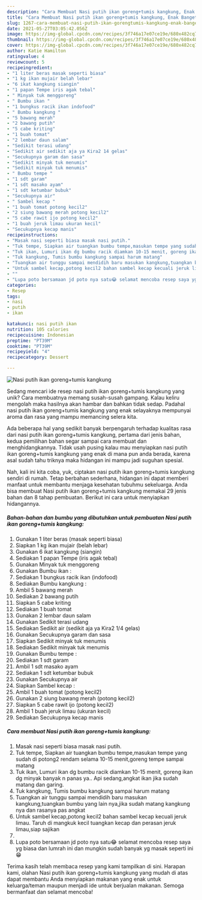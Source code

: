 ```yaml
---
description: "Cara Membuat Nasi putih ikan goreng+tumis kangkung, Enak Banget"
title: "Cara Membuat Nasi putih ikan goreng+tumis kangkung, Enak Banget"
slug: 1267-cara-membuat-nasi-putih-ikan-gorengtumis-kangkung-enak-banget
date: 2021-05-27T03:05:42.056Z
image: https://img-global.cpcdn.com/recipes/3f746a17e07ce19e/680x482cq70/nasi-putih-ikan-gorengtumis-kangkung-foto-resep-utama.jpg
thumbnail: https://img-global.cpcdn.com/recipes/3f746a17e07ce19e/680x482cq70/nasi-putih-ikan-gorengtumis-kangkung-foto-resep-utama.jpg
cover: https://img-global.cpcdn.com/recipes/3f746a17e07ce19e/680x482cq70/nasi-putih-ikan-gorengtumis-kangkung-foto-resep-utama.jpg
author: Katie Hamilton
ratingvalue: 4
reviewcount: 5
recipeingredient:
- "1 liter beras masak seperti biasa"
- "1 kg ikan mujair belah lebar"
- "6 ikat kangkung siangin"
- "1 papan Tempe iris agak tebal"
- " Minyak tuk menggoreng"
- " Bumbu ikan "
- "1 bungkus racik ikan indofood"
- " Bumbu kangkung "
- "5 bawang merah"
- "2 bawang putih"
- "5 cabe kriting"
- "1 buah tomat"
- "2 lembar daun salam"
- "Sedikit terasi udang"
- "Sedikit air sedikit aja ya Kira2 14 gelas"
- "Secukupnya garam dan sasa"
- "Sedikit minyak tuk menumis"
- "Sedikit minyak tuk menumis"
- " Bumbu tempe "
- "1 sdt garam"
- "1 sdt masako ayam"
- "1 sdt ketumbar bubuk"
- "Secukupnya air"
- " Sambel kecap "
- "1 buah tomat potong kecil2"
- "2 siung bawang merah potong kecil2"
- "5 cabe rawit ijo potong kecil2"
- "1 buah jeruk limau ukuran kecil"
- "Secukupnya kecap manis"
recipeinstructions:
- "Masak nasi seperti biasa masak nasi putih."
- "Tuk tempe, Siapkan air tuangkan bumbu tempe,masukan tempe yang sudah di potong2 rendam selama 10-15 menit,goreng tempe sampai matang"
- "Tuk ikan, Lumuri ikan dg bumbu racik diamkan 10-15 menit, goreng ikan dg minyak banyak n panas ya.. Api sedang,angkat ikan jika sudah matang dan garing."
- "Tuk kangkung, Tumis bumbu kangkung sampai harum matang"
- "Tuangkan air tunggu sampai mendidih baru masukan kangkung,tuangkan bumbu yang lain nya,jika sudah matang kangkung nya dan rasanya pas angkat"
- "Untuk sambel kecap,potong kecil2 bahan sambel kecap kecuali jeruk limau. Taruh di mangkuk kecil tuangkan kecap dan perasan jeruk limau,siap sajikan"
- ""
- "Lupa poto bersamaan jd poto nya satu😂 selamat mencoba resep saya yg biasa dan lumrah ini dan mungkin sudah banyak yg masak seperti ini😁"
categories:
- Resep
tags:
- nasi
- putih
- ikan

katakunci: nasi putih ikan 
nutrition: 105 calories
recipecuisine: Indonesian
preptime: "PT39M"
cooktime: "PT39M"
recipeyield: "4"
recipecategory: Dessert

---
```



![Nasi putih ikan goreng+tumis kangkung](https://img-global.cpcdn.com/recipes/3f746a17e07ce19e/680x482cq70/nasi-putih-ikan-gorengtumis-kangkung-foto-resep-utama.jpg)

Sedang mencari ide resep nasi putih ikan goreng+tumis kangkung yang unik? Cara membuatnya memang susah-susah gampang. Kalau keliru mengolah maka hasilnya akan hambar dan bahkan tidak sedap. Padahal nasi putih ikan goreng+tumis kangkung yang enak selayaknya mempunyai aroma dan rasa yang mampu memancing selera kita.



Ada beberapa hal yang sedikit banyak berpengaruh terhadap kualitas rasa dari nasi putih ikan goreng+tumis kangkung, pertama dari jenis bahan, kedua pemilihan bahan segar sampai cara membuat dan menghidangkannya. Tidak usah pusing kalau mau menyiapkan nasi putih ikan goreng+tumis kangkung yang enak di mana pun anda berada, karena asal sudah tahu triknya maka hidangan ini mampu jadi suguhan spesial.


Nah, kali ini kita coba, yuk, ciptakan nasi putih ikan goreng+tumis kangkung sendiri di rumah. Tetap berbahan sederhana, hidangan ini dapat memberi manfaat untuk membantu menjaga kesehatan tubuhmu sekeluarga. Anda bisa membuat Nasi putih ikan goreng+tumis kangkung memakai 29 jenis bahan dan 8 tahap pembuatan. Berikut ini cara untuk menyiapkan hidangannya.

<!--inarticleads1-->

##### Bahan-bahan dan bumbu yang dibutuhkan untuk pembuatan Nasi putih ikan goreng+tumis kangkung:

1. Gunakan 1 liter beras (masak seperti biasa)
1. Siapkan 1 kg ikan mujair (belah lebar)
1. Gunakan 6 ikat kangkung (siangin)
1. Sediakan 1 papan Tempe (iris agak tebal)
1. Gunakan  Minyak tuk menggoreng
1. Gunakan  Bumbu ikan :
1. Sediakan 1 bungkus racik ikan (indofood)
1. Sediakan  Bumbu kangkung :
1. Ambil 5 bawang merah
1. Sediakan 2 bawang putih
1. Siapkan 5 cabe kriting
1. Sediakan 1 buah tomat
1. Gunakan 2 lembar daun salam
1. Gunakan Sedikit terasi udang
1. Sediakan Sedikit air (sedikit aja ya Kira2 1/4 gelas)
1. Gunakan Secukupnya garam dan sasa
1. Siapkan Sedikit minyak tuk menumis
1. Sediakan Sedikit minyak tuk menumis
1. Gunakan  Bumbu tempe :
1. Sediakan 1 sdt garam
1. Ambil 1 sdt masako ayam
1. Sediakan 1 sdt ketumbar bubuk
1. Gunakan Secukupnya air
1. Siapkan  Sambel kecap :
1. Ambil 1 buah tomat (potong kecil2)
1. Gunakan 2 siung bawang merah (potong kecil2)
1. Siapkan 5 cabe rawit ijo (potong kecil2)
1. Ambil 1 buah jeruk limau (ukuran kecil)
1. Sediakan Secukupnya kecap manis




<!--inarticleads2-->

##### Cara membuat Nasi putih ikan goreng+tumis kangkung:

1. Masak nasi seperti biasa masak nasi putih.
1. Tuk tempe, Siapkan air tuangkan bumbu tempe,masukan tempe yang sudah di potong2 rendam selama 10-15 menit,goreng tempe sampai matang
1. Tuk ikan, Lumuri ikan dg bumbu racik diamkan 10-15 menit, goreng ikan dg minyak banyak n panas ya.. Api sedang,angkat ikan jika sudah matang dan garing.
1. Tuk kangkung, Tumis bumbu kangkung sampai harum matang
1. Tuangkan air tunggu sampai mendidih baru masukan kangkung,tuangkan bumbu yang lain nya,jika sudah matang kangkung nya dan rasanya pas angkat
1. Untuk sambel kecap,potong kecil2 bahan sambel kecap kecuali jeruk limau. Taruh di mangkuk kecil tuangkan kecap dan perasan jeruk limau,siap sajikan
1. 
1. Lupa poto bersamaan jd poto nya satu😂 selamat mencoba resep saya yg biasa dan lumrah ini dan mungkin sudah banyak yg masak seperti ini😁




Terima kasih telah membaca resep yang kami tampilkan di sini. Harapan kami, olahan Nasi putih ikan goreng+tumis kangkung yang mudah di atas dapat membantu Anda menyiapkan makanan yang enak untuk keluarga/teman maupun menjadi ide untuk berjualan makanan. Semoga bermanfaat dan selamat mencoba!
